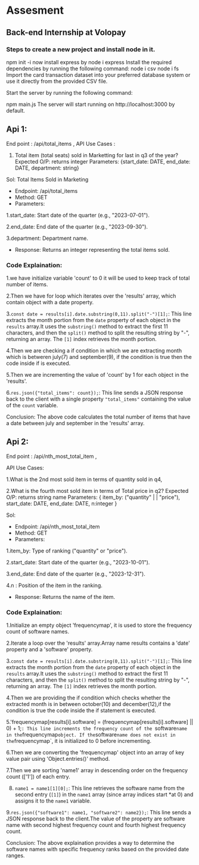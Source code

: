 # Assesment
## Back-end Internship at Volopay

### Steps to create a new project and install node in it.
npm init -i
now install express by 
node i express
Install the required dependencies by running the following command:
node i csv
node i fs
Import the card transaction dataset into your preferred database system or use it directly from the provided CSV file.

Start the server by running the following command:

npm main.js
The server will start running on http://localhost:3000 by default.




## Api 1:

End point : /api/total_items ,
API Use Cases :
1. Total item (total seats) sold in Marketting for last in q3 of the year?
Expected O/P: returns integer
Parameters: {start_date: DATE, end_date: DATE, department: string}

Sol: 
Total Items Sold in Marketing
* Endpoint: /api/total_items
* Method: GET
* Parameters:

1.start_date: Start date of the quarter (e.g., "2023-07-01").

2.end_date: End date of the quarter (e.g., "2023-09-30").

3.department: Department name.
* Response: Returns an integer representing the total items sold.

### Code Explaination:

1.we have initialize variable 'count' to 0 it will be used to keep track of total number of items.

2.Then we have for loop which iterates over the 'results' array, which contain object with a date property.

3.`const date = results[i].date.substring(0,11).split("-")[1];`: This line extracts the month portion from the `date` property of each object in the `results` array.It uses the `substring()` method to extract the first 11 characters, and then the `split()` method to split the resulting string by "-", returning an array. The `[1]` index retrieves the month portion.

4.Then we are checking a if condition in which we are extracting month which is betweren july(7) and september(9), if the condition is true then the code inside if is executed.

5.Then we are incrementing the value of 'count' by 1 for each object in the 'results'.

6.`res.json({"total_items": count});`: This line sends a JSON response back to the client with a single property `"total_items"` containing the value of the `count` variable.

Conclusion: The above code calculates the total number of items that have a date between july and september in the 'results' array.



## Api 2:

End point : /api/nth_most_total_item ,

API Use Cases:

1.What is the 2nd most sold item in terms of quantity sold in q4,

2.What is the fourth most sold item in terms of Total price in q2?
Expected O/P: returns string name
Parameters: { item_by: ("quantity" | | "price"), start_date: DATE, end_date:
DATE, n:integer }

Sol:
* Endpoint: /api/nth_most_total_item
* Method: GET
* Parameters:

1.item_by: Type of ranking ("quantity" or "price").

2.start_date: Start date of the quarter (e.g., "2023-10-01").

3.end_date: End date of the quarter (e.g., "2023-12-31").

4.n : Position of the item in the ranking.

* Response: Returns the name of the item.

### Code Explaination: 

1.Initialize an empty object 'frequencymap', it is used to store the frequency count of software names.

2.Iterate a loop over the 'results' array.Array name results contains a 'date' property and a 'software' property.

3.`const date = results[i].date.substring(0,11).split("-")[1];`: This line extracts the month portion from the `date` property of each object in the `results` array.It uses the `substring()` method to extract the first 11 characters, and then the `split()` method to split the resulting string by "-", returning an array. The `[1]` index retrieves the month portion.

4.Then we are providing the if condition which checks whether the extracted month is in between october(10) and december(12),if the condition is true the code inside the if statement is executed.

5.'frequencymap[results[i].software] = (frequencymap[results[i].software] || 0) + 1;`: This line increments the frequency count of the `software` name in the `frequencymap` object. If the `software` name does not exist in the `frequencymap`, it is initialized to 0 before incrementing.

6.Then we are converting the 'frequencymap' object into an array of key value pair using 'Object.entries()' method.

7.Then we are sorting 'name1' array in descending order on the frequency count (['1']) of each entry.

8. `name1 = name1[1][0];`: This line retrieves the software name from the second entry (`[1]`) in the `name1` array (since array indices start *at 0) and assigns it to the `name1` variable.

9.`res.json({"software1": name1, "software2": name2});`: This line sends a JSON response back to the client.The value of the property are software name with second highest frequency count and fourth highest frequency count.

Conclusion: The above explaination provides a way to determine the software names with specific frequency ranks based on the provided date ranges.